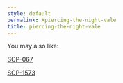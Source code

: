 ```yaml
---
style: default
permalink: Xpiercing-the-night-vale
title: piercing-the-night-vale
---
```

You may also like:

[SCP-067](http://scp-wiki.net/scp-067)

[SCP-1573](http://scp-wiki.net/scp-1573)
